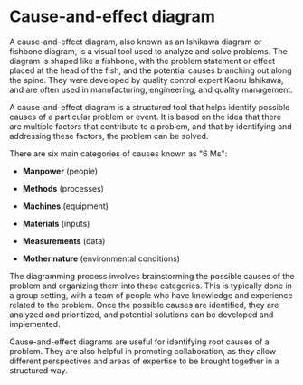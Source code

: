 # Cause-and-effect diagram

A cause-and-effect diagram, also known as an Ishikawa diagram or fishbone diagram, is a visual tool used to analyze and solve problems. The diagram is shaped like a fishbone, with the problem statement or effect placed at the head of the fish, and the potential causes branching out along the spine. They were developed by quality control expert Kaoru Ishikawa, and are often used in manufacturing, engineering, and quality management.

A cause-and-effect diagram is a structured tool that helps identify possible causes of a particular problem or event. It is based on the idea that there are multiple factors that contribute to a problem, and that by identifying and addressing these factors, the problem can be solved.

There are six main categories of causes known as "6 Ms":

* **Manpower** (people)

* **Methods** (processes)

* **Machines** (equipment)

* **Materials** (inputs)

* **Measurements** (data)

* **Mother nature** (environmental conditions)

The diagramming process involves brainstorming the possible causes of the problem and organizing them into these categories. This is typically done in a group setting, with a team of people who have knowledge and experience related to the problem. Once the possible causes are identified, they are analyzed and prioritized, and potential solutions can be developed and implemented.

Cause-and-effect diagrams are useful for identifying root causes of a problem. They are also helpful in promoting collaboration, as they allow different perspectives and areas of expertise to be brought together in a structured way.
